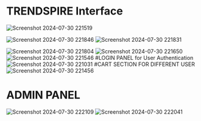 # TRENDSPIRE Interface
![Screenshot 2024-07-30 221519](https://github.com/user-attachments/assets/84e0f67f-8169-486b-ae58-8856a134941e)

![Screenshot 2024-07-30 221846](https://github.com/user-attachments/assets/1330af13-1acc-4ae5-8d37-e0453b1c1ec4)
![Screenshot 2024-07-30 221831](https://github.com/user-attachments/assets/aff21ee5-70cc-4345-8722-f91c79454e17)

![Screenshot 2024-07-30 221804](https://github.com/user-attachments/assets/d773ef2e-9d44-4209-bdc3-34d672e71e93)
![Screenshot 2024-07-30 221650](https://github.com/user-attachments/assets/8ac99076-0846-418a-9653-536e5bc1adba)
![Screenshot 2024-07-30 221546](https://github.com/user-attachments/assets/7c5668b1-2da8-49e4-8fa7-44546f4cad25)
#LOGIN PANEL for User Authentication
![Screenshot 2024-07-30 221031](https://github.com/user-attachments/assets/1eb025ec-9116-439f-934c-8e34bf2a52e5)
#CART SECTION FOR DIFFERENT USER
![Screenshot 2024-07-30 221456](https://github.com/user-attachments/assets/eafc8215-1947-49ad-b058-6f4e14d2cf3c)
# ADMIN PANEL
![Screenshot 2024-07-30 222109](https://github.com/user-attachments/assets/83a18ca7-a1ba-430c-98c4-e7743165ddeb)
![Screenshot 2024-07-30 222041](https://github.com/user-attachments/assets/3fe799bb-7ab6-4831-88b2-24b93d86a57c)
